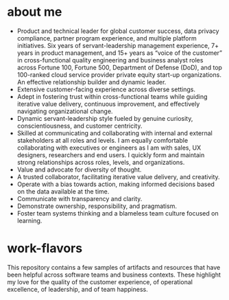 # about me
* Product and technical leader for global customer success, data privacy compliance, partner program experience, and multiple platform initiatives. Six years of servant-leadership management experience, 7+ years in product management, and 15+ years as “voice of the customer” in cross-functional quality engineering and business analyst roles across Fortune 100, Fortune 500, Department of Defense (DoD), and top 100-ranked cloud service provider private equity start-up organizations. An effective relationship builder and dynamic leader.
* Extensive customer-facing experience across diverse settings.
* Adept in fostering trust within cross-functional teams while guiding iterative value delivery, continuous improvement, and effectively navigating organizational change.
* Dynamic servant-leadership style fueled by genuine curiosity, conscientiousness, and customer centricity.
* Skilled at communicating and collaborating with internal and external stakeholders at all roles and levels. I am equally comfortable collaborating with executives or engineers as I am with sales, UX designers, researchers and end users. I quickly form and maintain strong relationships across roles, levels, and organizations. 
* Value and advocate for diversity of thought.  
* A trusted collaborator, facilitating iterative value delivery, and creativity. 
* Operate with a bias towards action, making informed decisions based on the data available at the time.
* Communicate with transparency and clarity. 
* Demonstrate ownership, responsibility, and pragmatism.
* Foster team systems thinking and a blameless team culture focused on learning.  





# work-flavors
This repository contains a few samples of artifacts and resources that have been helpful across software teams and business contexts.  These highlight my love for the quality of the customer experience, of operational excellence, of leadership, and of team happiness.
